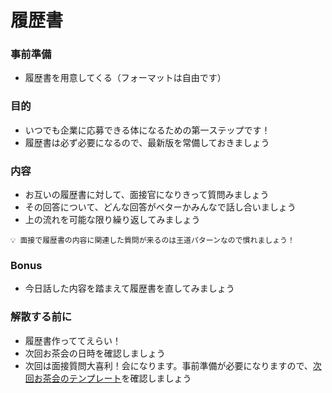 # 履歴書

### 事前準備

- 履歴書を用意してくる（フォーマットは自由です）

### 目的

- いつでも企業に応募できる体になるための第一ステップです！
- 履歴書は必ず必要になるので、最新版を常備しておきましょう

### 内容

- お互いの履歴書に対して、面接官になりきって質問みましょう
- その回答について、どんな回答がベターかみんなで話し合いましょう
- 上の流れを可能な限り繰り返してみましょう

```
💡 面接で履歴書の内容に関連した質問が来るのは王道パターンなので慣れましょう！
```

### Bonus

- 今日話した内容を踏まえて履歴書を直してみましょう

### 解散する前に

- 履歴書作っててえらい！
- 次回お茶会の日時を確認しましょう
- 次回は面接質問大喜利！会になります。事前準備が必要になりますので、[次回お茶会のテンプレート](https://github.com/fkymy/job-piscine/blob/main/02_%E9%9D%A2%E6%8E%A5%E8%B3%AA%E5%95%8F%E5%A4%A7%E5%96%9C%E5%88%A9%EF%BC%81.md)を確認しましょう
